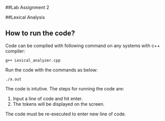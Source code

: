 ##Lab Assignment 2

##Lexical Analysis

## How to run the code?
Code can be compiled with following command on any systems with c++ compiler:

```
g++ Lexical_analyzer.cpp
```
Run the code with the commands as below:

```
./a.out
```
The code is intutive.
The steps for running the code are:
1. Input a line of code and hit enter.
2. The tokens will be displayed on the screen.

The code must be re-executed to enter new line of code.